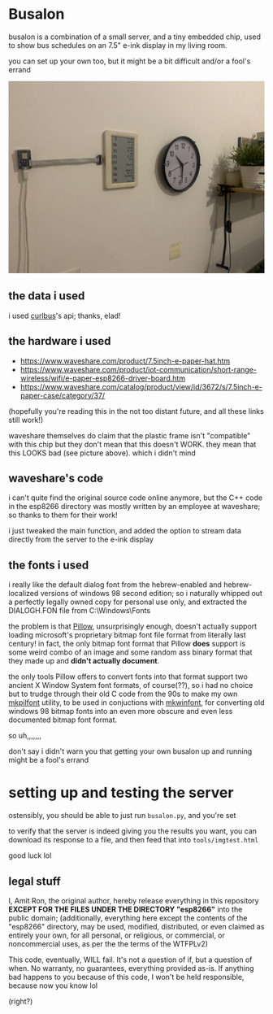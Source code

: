 # Busalon

busalon is a combination of a small server, and a tiny embedded chip, used to show bus schedules on an 7.5" e-ink display in my living room.

you can set up your own too, but it might be a bit difficult and/or a fool's errand

![my living room wall. an e-paper display, framed in a white plastic and stuck to the wall, shows some bus departures in hebrew. it's connected by a ribbon cable to a bare circuitboard, also stuck to the wall. this setup is hung next to an analog clock and a shelf](example-wallshot.JPEG)

## the data i used

i used [curlbus](https://curlbus.app/)'s api; thanks, elad!

## the hardware i used

* https://www.waveshare.com/product/7.5inch-e-paper-hat.htm
* https://www.waveshare.com/product/iot-communication/short-range-wireless/wifi/e-paper-esp8266-driver-board.htm
* https://www.waveshare.com/catalog/product/view/id/3672/s/7.5inch-e-paper-case/category/37/

(hopefully you're reading this in the not too distant future, and all these links still work!)

waveshare themselves do claim that the plastic frame isn't "compatible" with this chip but they don't mean that this doesn't WORK. they mean that this LOOKS bad (see picture above). which i didn't mind

## waveshare's code

i can't quite find the original source code online anymore, but the C++ code in the esp8266 directory was mostly written by an employee at waveshare; so thanks to them for their work!

i just tweaked the main function, and added the option to stream data directly from the server to the e-ink display

## the fonts i used

i really like the default dialog font from the hebrew-enabled and hebrew-localized versions of windows 98 second edition; so i naturally whipped out a perfectly legally owned copy for personal use only, and extracted the DIALOGH.FON file from C:\Windows\Fonts

the problem is that [Pillow](https://python-pillow.org/), unsurprisingly enough, doesn't actually support loading microsoft's proprietary bitmap font file format from literally last century! in fact, the only bitmap font format that Pillow **does** support is some weird combo of an image and some random ass binary format that they made up and **didn't actually document**.

the only tools Pillow offers to convert fonts into that format support two ancient X Window System font formats, of course(??), so i had no choice but to trudge through their old C code from the 90s to make my own [mkpilfont](https://github.com/dvorakroth/mkpilfont) utility, to be used in conjuctions with [mkwinfont](https://github.com/juanitogan/mkwinfont), for converting old windows 98 bitmap fonts into an even more obscure and even less documented bitmap font format.

so uh,,,,,,,

don't say i didn't warn you that getting your own busalon up and running might be a fool's errand

# setting up and testing the server

ostensibly, you should be able to just run `busalon.py`, and you're set

to verify that the server is indeed giving you the results you want, you can download its response to a file, and then feed that into `tools/imgtest.html`

good luck lol

## legal stuff

I, Amit Ron, the original author, hereby release everything in this repository **EXCEPT FOR THE FILES UNDER THE DIRECTORY "esp8266"** into the public domain; (additionally, everything here except the contents of the "esp8266" directory, may be used, modified, distributed, or even claimed as entirely your own, for all personal, or religious, or commercial, or noncommercial uses, as per the the terms of the WTFPLv2)

This code, eventually, WILL fail. It's not a question of if, but a question of when. No warranty, no guarantees, everything provided as-is. If anything bad happens to you because of this code, I won't be held responsible, because now you know lol

(right?)